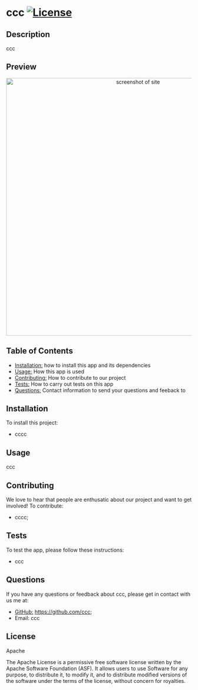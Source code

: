 # ccc [![License](https://img.shields.io/badge/License-Apache_2.0-blue.svg)](https://opensource.org/licenses/Apache-2.0)
  
  ## Description

  ccc
  
## Preview

<p align="center">
<img src="YOUR SRC HERE" width="700" alt="screenshot of site">
</p>

## Table of Contents

- [Installation:](#installation) how to install this app and its dependencies
- [Usage:](#usage) How this app is used
- [Contributing:](#contributing) How to contribute to our project
- [Tests:](#tests) How to carry out tests on this app
- [Questions:](#questions) Contact information to send your questions and feeback to
## Installation

  To install this project: 
  
  - cccc
  
  ## Usage

  ccc
  
  ## Contributing

  We love to hear that people are enthusatic about our project and want
  to get involved! To contribute:
  
  - cccc;
  
  ## Tests

  To test the app, please follow these instructions:
  - ccc
  
  ## Questions

  If you have any questions or feedback about ccc, please get in contact 
  with us me at:
  - [GitHub:](https://github.com/ccc) https://github.com/ccc; 
  - Email: ccc
  
## License

Apache
<br>


  The Apache License is a permissive free software license written 
  by the Apache Software Foundation (ASF). It allows users to use Software 
  for any purpose, to distribute it, to modify it, and to distribute modified 
  versions of the software under the terms of the license, without concern 
  for royalties.
  